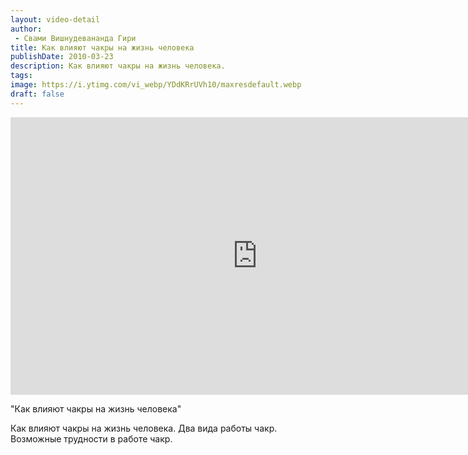 ```yaml
---
layout: video-detail
author:
 - Свами Вишнудевананда Гири
title: Как влияют чакры на жизнь человека
publishDate: 2010-03-23
description: Как влияют чакры на жизнь человека. 
tags: 
image: https://i.ytimg.com/vi_webp/YDdKRrUVh10/maxresdefault.webp
draft: false
---
```


<iframe width="790" height="444" src="https://www.youtube.com/embed/YDdKRrUVh10" frameborder="0" allowfullscreen=""></iframe> 

  "Как влияют чакры на жизнь человека"

 Как влияют чакры на жизнь человека. Два вида работы чакр. Возможные трудности в работе чакр.

  

 